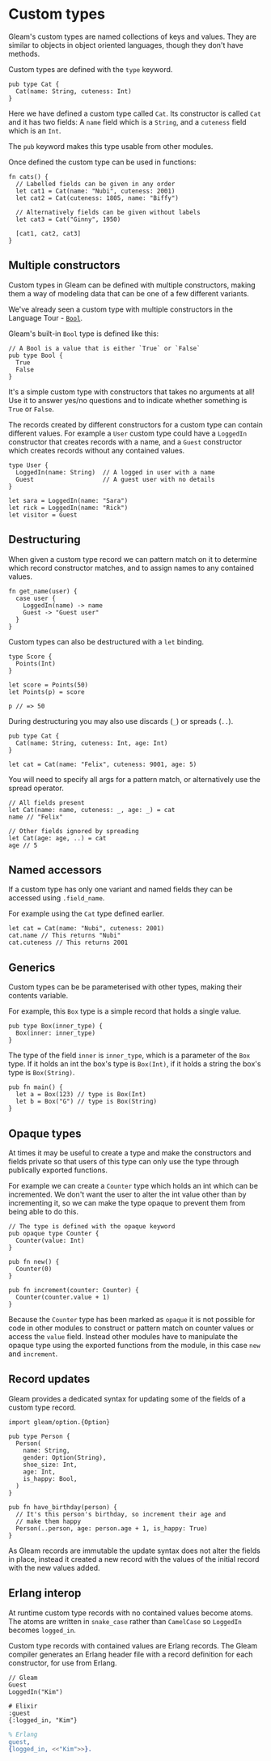 # Custom types

Gleam's custom types are named collections of keys and values. They are
similar to objects in object oriented languages, though they don't have
methods.

Custom types are defined with the `type` keyword.

```gleam
pub type Cat {
  Cat(name: String, cuteness: Int)
}
```

Here we have defined a custom type called `Cat`. Its constructor is called
`Cat` and it has two fields: A `name` field which is a `String`, and a
`cuteness` field which is an `Int`.

The `pub` keyword makes this type usable from other modules.

Once defined the custom type can be used in functions:

```gleam
fn cats() {
  // Labelled fields can be given in any order
  let cat1 = Cat(name: "Nubi", cuteness: 2001)
  let cat2 = Cat(cuteness: 1805, name: "Biffy")

  // Alternatively fields can be given without labels
  let cat3 = Cat("Ginny", 1950)

  [cat1, cat2, cat3]
}
```

## Multiple constructors

Custom types in Gleam can be defined with multiple constructors, making them a
way of modeling data that can be one of a few different variants.

We've already seen a custom type with multiple constructors in the Language
Tour - [`Bool`](./bools.md).

Gleam's built-in `Bool` type is defined like this:

```gleam
// A Bool is a value that is either `True` or `False`
pub type Bool {
  True
  False
}
```

It's a simple custom type with constructors that takes no arguments at all!
Use it to answer yes/no questions and to indicate whether something is `True`
or `False`.

The records created by different constructors for a custom type can contain
different values. For example a `User` custom type could have a `LoggedIn`
constructor that creates records with a name, and a `Guest` constructor which
creates records without any contained values.

```gleam
type User {
  LoggedIn(name: String)  // A logged in user with a name
  Guest                   // A guest user with no details
}
```

```gleam
let sara = LoggedIn(name: "Sara")
let rick = LoggedIn(name: "Rick")
let visitor = Guest
```

## Destructuring

When given a custom type record we can pattern match on it to determine which
record constructor matches, and to assign names to any contained values.

```gleam
fn get_name(user) {
  case user {
    LoggedIn(name) -> name
    Guest -> "Guest user"
  }
}
```

Custom types can also be destructured with a `let` binding.

```gleam
type Score {
  Points(Int)
}
```

```gleam
let score = Points(50)
let Points(p) = score

p // => 50
```

During destructuring you may also use discards (`_`) or spreads (`..`).

```gleam
pub type Cat {
  Cat(name: String, cuteness: Int, age: Int)
}

let cat = Cat(name: "Felix", cuteness: 9001, age: 5)
```

You will need to specify all args for a pattern match, or alternatively use the
spread operator.

```gleam
// All fields present
let Cat(name: name, cuteness: _, age: _) = cat
name // "Felix"

// Other fields ignored by spreading
let Cat(age: age, ..) = cat
age // 5
```

## Named accessors

If a custom type has only one variant and named fields they can be accessed
using `.field_name`.

For example using the `Cat` type defined earlier.

```gleam
let cat = Cat(name: "Nubi", cuteness: 2001)
cat.name // This returns "Nubi"
cat.cuteness // This returns 2001
```

## Generics

Custom types can be be parameterised with other types, making their contents
variable.

For example, this `Box` type is a simple record that holds a single value.

```gleam
pub type Box(inner_type) {
  Box(inner: inner_type)
}
```

The type of the field `inner` is `inner_type`, which is a parameter of the `Box`
type. If it holds an int the box's type is `Box(Int)`, if it holds a string the
box's type is `Box(String)`.

```gleam
pub fn main() {
  let a = Box(123) // type is Box(Int)
  let b = Box("G") // type is Box(String)
}
```

## Opaque types

At times it may be useful to create a type and make the constructors and
fields private so that users of this type can only use the type through
publically exported functions.

For example we can create a `Counter` type which holds an int which can be
incremented. We don't want the user to alter the int value other than by
incrementing it, so we can make the type opaque to prevent them from being
able to do this.

```gleam
// The type is defined with the opaque keyword
pub opaque type Counter {
  Counter(value: Int)
}

pub fn new() {
  Counter(0)
}

pub fn increment(counter: Counter) {
  Counter(counter.value + 1)
}
```

Because the `Counter` type has been marked as `opaque` it is not possible for
code in other modules to construct or pattern match on counter values or
access the `value` field. Instead other modules have to manipulate the opaque
type using the exported functions from the module, in this case `new` and
`increment`.

## Record updates

Gleam provides a dedicated syntax for updating some of the fields of a custom
type record.

```gleam
import gleam/option.{Option}

pub type Person {
  Person(
    name: String,
    gender: Option(String),
    shoe_size: Int,
    age: Int,
    is_happy: Bool,
  )
}

pub fn have_birthday(person) {
  // It's this person's birthday, so increment their age and
  // make them happy
  Person(..person, age: person.age + 1, is_happy: True)
}
```

As Gleam records are immutable the update syntax does not alter the fields in
place, instead it created a new record with the values of the initial record
with the new values added.

## Erlang interop

At runtime custom type records with no contained values become atoms. The
atoms are written in `snake_case` rather than `CamelCase` so `LoggedIn`
becomes `logged_in`.

Custom type records with contained values are Erlang records. The Gleam
compiler generates an Erlang header file with a record definition for each
constructor, for use from Erlang.

```gleam
// Gleam
Guest
LoggedIn("Kim")
```

```elxir
# Elixir
:guest
{:logged_in, "Kim"}
```

```erlang
% Erlang
guest,
{logged_in, <<"Kim">>}.
```
